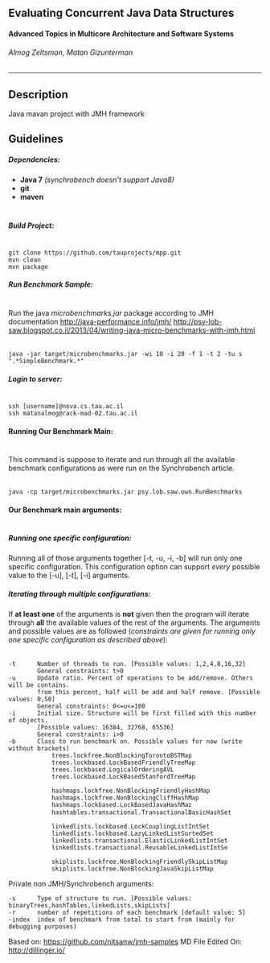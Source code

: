 ##  Evaluating Concurrent Java Data Structures 
#### Advanced Topics in Multicore Architecture and Software Systems

###### Almog Zeltsman, Matan Gizunterman
_____
## Description
Java mavan project with JMH framework
 
## Guidelines
##### Dependencies:
* **Java 7** *(synchrobench doesn't support Java8)*
* **git** 
* **maven**
#
##### Build Project:
#
    git clone https://github.com/tauprojects/mpp.git
    mvn clean
    mvn package


##### Run Benchmark Sample:
# 
Run the java *microbenchmarks.jar* package according to JMH documentation 
http://java-performance.info/jmh/
http://psy-lob-saw.blogspot.co.il/2013/04/writing-java-micro-benchmarks-with-jmh.html
###### 
    java -jar target/microbenchmarks.jar -wi 10 -i 20 -f 1 -t 2 -tu s ".*SimpleBenchmark.*"

##### Login to server:
#
    ssh [username]@nova.cs.tau.ac.il
    ssh matanalmog@rack-mad-02.tau.ac.il
    
#### Running Our Benchmark Main:
# 
This command is suppose to iterate and run through all the available benchmark configurations
as were run on the Synchrobench article.
###### 
    java -cp target/microbenchmarks.jar psy.lob.saw.own.RunBenchmarks

#### Our Benchmark main arguments:
# 
##### Running one specific configuration:
Running all of those arguments together [-t, -u, -i, -b] will run only one specific configuration. 
This configuration option can support _every_ possible value to the [-u], [-t], [-i] arguments.
##### Iterating through multiple configurations:
If **at least one** of the arguments is **not** given then the program will iterate through **all** the available values of the rest of the arguments.
The arguments and possible values are as followed (*constraints are given for running only one specific configuration as described above*):
###### 
    -t 		Number of threads to run. [Possible values: 1,2,4,8,16,32]
			General constraints: t>0
	-u 		Update ratio. Percent of operations to be add/remove. Others will be contains.
			from this percent, half will be add and half remove. [Possible values: 0,50]
			General constraints: 0<=u<=100
	-i 		Initial size. Structure will be first filled with this number of objects. 
			[Possible values: 16384, 32768, 65536]
			General constraints: i>0
	-b		Class to run benchmark on. Possible values for now (write without brackets)
				trees.lockfree.NonBlockingTorontoBSTMap
				trees.lockbased.LockBasedFriendlyTreeMap
				trees.lockbased.LogicalOrderingAVL
				trees.lockbased.LockBasedStanfordTreeMap
                
				hashmaps.lockfree.NonBlockingFriendlyHashMap
				hashmaps.lockfree.NonBlockingCliffHashMap
				hashmaps.lockbased.LockBasedJavaHashMaפ
				hashtables.transactional.TransactionalBasicHashSet
                
				linkedlists.lockbased.LockCouplingListIntSet
				linkedlists.lockbased.LazyLinkedListSortedSet
				linkedlists.transactional.ElasticLinkedListIntSet
				linkedlists.transactional.ReusableLinkedListIntSe
                
				skiplists.lockfree.NonBlockingFriendlySkipListMap
				skiplists.lockfree.NonBlockingJavaSkipListMap
	
Private non JMH/Synchrobench arguments:
	
	-s 		Type of structure to run. [Possible values: binaryTrees,hashTables,linkedLists,skipLists]
	-r 		number of repetitions of each benchmark [default value: 5]
	-index	index of benchmark from total to start from (mainly for debugging purposes)

	
Based on: https://github.com/nitsanw/jmh-samples
MD File Edited On: http://dillinger.io/

